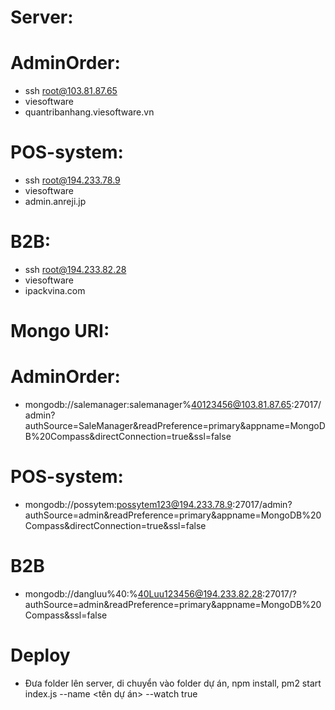 # Server:

# AdminOrder:

-   ssh root@103.81.87.65
-   viesoftware
-   quantribanhang.viesoftware.vn

# POS-system:

-   ssh root@194.233.78.9
-   viesoftware
-   admin.anreji.jp

# B2B:

-   ssh root@194.233.82.28
-   viesoftware
-   ipackvina.com

# Mongo URI:

# AdminOrder:

-   mongodb://salemanager:salemanager%40123456@103.81.87.65:27017/admin?authSource=SaleManager&readPreference=primary&appname=MongoDB%20Compass&directConnection=true&ssl=false

# POS-system:

-   mongodb://possytem:possytem123@194.233.78.9:27017/admin?authSource=admin&readPreference=primary&appname=MongoDB%20Compass&directConnection=true&ssl=false

# B2B

-   mongodb://dangluu%40:%40Luu123456@194.233.82.28:27017/?authSource=admin&readPreference=primary&appname=MongoDB%20Compass&ssl=false

# Deploy

-   Đưa folder lên server, di chuyển vào folder dự án, npm install, pm2 start index.js --name <tên dự án> --watch true
